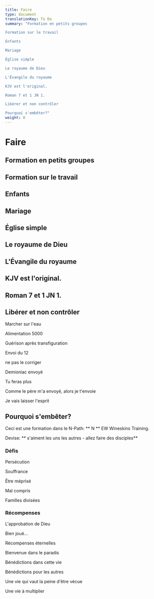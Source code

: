 ```yaml
---
title: Faire
type: document
translationKey: To Do
summary: "Formation en petits groupes	

Formation sur le travail	

Enfants	

Mariage	

Église simple	

Le royaume de Dieu	

L'Évangile du royaume	

KJV est l'original.	

Roman 7 et 1 JN 1.	

Libérer et non contrôler	

Pourquoi s'embêter?"
weight: 8
---
```

# Faire

## Formation en petits groupes

## Formation sur le travail

## Enfants

## Mariage

## Église simple

## Le royaume de Dieu

## L'Évangile du royaume

## KJV est l'original.

## Roman 7 et 1 JN 1.

## Libérer et non contrôler

Marcher sur l'eau

Alimentation 5000

Guérison après transfiguration

Envoi du 12

ne pas le corriger

Demioniac envoyé

Tu feras plus

Comme le père m'a envoyé, alors je t'envoie

Je vais laisser l'esprit

## Pourquoi s'embêter?

Ceci est une formation dans le N-Path: ** N ** EW Wineskins Training.

Devise: ** s'aiment les uns les autres - allez faire des disciples**

### Défis

Persécution

Souffrance

Être méprisé

Mal compris

Familles divisées

### Récompenses

L'approbation de Dieu

Bien joué...

Récompenses éternelles

Bienvenue dans le paradis

Bénédictions dans cette vie

Bénédictions pour les autres

Une vie qui vaut la peine d'être vécue

Une vie à multiplier
